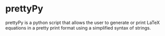 prettyPy
========

prettyPy is a python script that allows the user to generate or print LaTeX equations in a pretty print format using a simplified syntax of strings.
